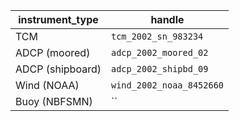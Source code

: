 instrument_type  | handle
------------- | -------------
TCM           | ``tcm_2002_sn_983234``
ADCP (moored) | ``adcp_2002_moored_02``
ADCP (shipboard)| ``adcp_2002_shipbd_09``
Wind (NOAA)   | ``wind_2002_noaa_8452660``
Buoy (NBFSMN) | ``
